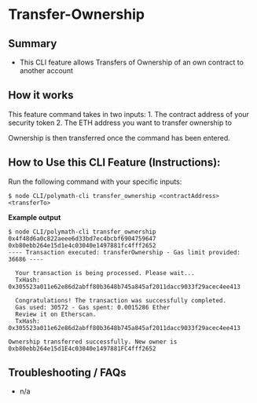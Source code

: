 # Transfer-Ownership

## Summary

* This CLI feature allows Transfers of Ownership of an own contract to another account

## How it works

This feature command takes in two inputs: 1. The contract address of your security token 2. The ETH address you want to transfer ownership to

Ownership is then transferred once the command has been entered.

## How to Use this CLI Feature \(Instructions\):

Run the following command with your specific inputs:

`$ node CLI/polymath-cli transfer_ownership <contractAddress> <transferTo>`

**Example output**

```text
$ node CLI/polymath-cli transfer_ownership 0x4f48d6a0c822aeee6d33bd7ec4bcbf6904759647 0xb80ebb264e15d1e4c03040e1497881fc4fff2652
---- Transaction executed: transferOwnership - Gas limit provided: 36686 ----

  Your transaction is being processed. Please wait...
  TxHash: 0x305523a011e62e86d2abff80b3648b745a845af2011dacc9033f29acec4ee413

  Congratulations! The transaction was successfully completed.
  Gas used: 30572 - Gas spent: 0.0015286 Ether
  Review it on Etherscan.
  TxHash: 0x305523a011e62e86d2abff80b3648b745a845af2011dacc9033f29acec4ee413

Ownership transferred successfully. New owner is 0xb80ebb264e15d1E4c03040e1497881FC4fff2652
```

## Troubleshooting / FAQs

* n/a 

